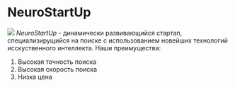 # NeuroStartUp
![](https://netology-code.github.io/git-homeworks/intoduction/assets/logo.png)
*NeuroStartUp* - динамически развивающийся стартап, специализирущийся на поиске с использованием новейших технологий исскуственного интеллекта.
Наши преимущества:
1. Высокая точность поиска
2. Высокая скорость поиска
3. Низка цена